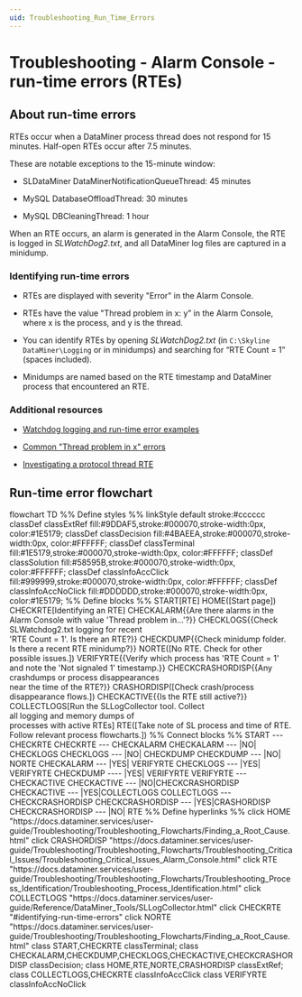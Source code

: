 ```yaml
---
uid: Troubleshooting_Run_Time_Errors
---
```


# Troubleshooting - Alarm Console - run-time errors (RTEs)

## About run-time errors

RTEs occur when a DataMiner process thread does not respond for 15 minutes. Half-open RTEs occur after 7.5 minutes.

These are notable exceptions to the 15-minute window:

- SLDataMiner DataMinerNotificationQueueThread: 45 minutes

- MySQL DatabaseOffloadThread: 30 minutes

- MySQL DBCleaningThread: 1 hour

When an RTE occurs, an alarm is generated in the Alarm Console, the RTE is logged in *SLWatchDog2.txt*, and all DataMiner log files are captured in a minidump.

### Identifying run-time errors

- RTEs are displayed with severity "Error" in the Alarm Console.

- RTEs have the value "Thread problem in x: y” in the Alarm Console, where x is the process, and y is the thread.

- You can identify RTEs by opening *SLWatchDog2.txt* (in `C:\Skyline DataMiner\Logging` or in minidumps) and searching for “RTE Count = 1” (spaces included).

- Minidumps are named based on the RTE timestamp and DataMiner process that encountered an RTE.

### Additional resources

- [Watchdog logging and run-time error examples](xref:Watchdog_logging)

- [Common "Thread problem in x" errors](xref:Thread_problem_in_x)

- [Investigating a protocol thread RTE](xref:Investigating_a_protocol_thread_RTE)

## Run-time error flowchart

<div class="mermaid">
flowchart TD
%% Define styles %%
linkStyle default stroke:#cccccc
classDef classExtRef fill:#9DDAF5,stroke:#000070,stroke-width:0px, color:#1E5179;
classDef classDecision fill:#4BAEEA,stroke:#000070,stroke-width:0px, color:#FFFFFF;
classDef classTerminal fill:#1E5179,stroke:#000070,stroke-width:0px, color:#FFFFFF;
classDef classSolution fill:#58595B,stroke:#000070,stroke-width:0px, color:#FFFFFF;
classDef classInfoAccClick fill:#999999,stroke:#000070,stroke-width:0px, color:#FFFFFF;
classDef classInfoAccNoClick fill:#DDDDDD,stroke:#000070,stroke-width:0px, color:#1E5179;
%% Define blocks %%
START[RTE]
HOME([Start page])
CHECKRTE[Identifying an RTE]
CHECKALARM{{Are there alarms in the Alarm Console with value 'Thread problem in...'?}}
CHECKLOGS{{Check SLWatchdog2.txt logging for recent<br/> 'RTE Count = 1'. Is there an RTE?}}
CHECKDUMP{{Check minidump folder.<br/>Is there a recent RTE minidump?}}
NORTE([No RTE. Check for other possible issues.])
VERIFYRTE{{Verify which process has 'RTE Count = 1'<br/> and note the 'Not signaled 1' timestamp.}}
CHECKCRASHORDISP{{Any crashdumps or process disappearances<br/> near the time of the RTE?}}
CRASHORDISP([Check crash/process disappearance flows.])
CHECKACTIVE{{Is the RTE still active?}}
COLLECTLOGS[Run the SLLogCollector tool. Collect<br/>all logging and memory dumps of<br/>processes with active RTEs]
RTE([Take note of SL process and time of RTE.<br/>Follow relevant process flowcharts.])
%% Connect blocks %%
START --- CHECKRTE
CHECKRTE --- CHECKALARM
CHECKALARM --- |NO| CHECKLOGS
CHECKLOGS --- |NO| CHECKDUMP
CHECKDUMP --- |NO| NORTE
CHECKALARM --- |YES| VERIFYRTE
CHECKLOGS --- |YES| VERIFYRTE
CHECKDUMP ---- |YES| VERIFYRTE
VERIFYRTE --- CHECKACTIVE
CHECKACTIVE --- |NO|CHECKCRASHORDISP
CHECKACTIVE --- |YES|COLLECTLOGS
COLLECTLOGS --- CHECKCRASHORDISP
CHECKCRASHORDISP --- |YES|CRASHORDISP
CHECKCRASHORDISP --- |NO| RTE
%% Define hyperlinks %%
click HOME "https://docs.dataminer.services/user-guide/Troubleshooting/Troubleshooting_Flowcharts/Finding_a_Root_Cause.html"
click CRASHORDISP "https://docs.dataminer.services/user-guide/Troubleshooting/Troubleshooting_Flowcharts/Troubleshooting_Critical_Issues/Troubleshooting_Critical_Issues_Alarm_Console.html"
click RTE "https://docs.dataminer.services/user-guide/Troubleshooting/Troubleshooting_Flowcharts/Troubleshooting_Process_Identification/Troubleshooting_Process_Identification.html"
click COLLECTLOGS "https://docs.dataminer.services/user-guide/Reference/DataMiner_Tools/SLLogCollector.html"
click CHECKRTE "#identifying-run-time-errors"
click NORTE "https://docs.dataminer.services/user-guide/Troubleshooting/Troubleshooting_Flowcharts/Finding_a_Root_Cause.html"
class START,CHECKRTE classTerminal;
class CHECKALARM,CHECKDUMP,CHECKLOGS,CHECKACTIVE,CHECKCRASHORDISP classDecision;
class HOME,RTE,NORTE,CRASHORDISP classExtRef;
class COLLECTLOGS,CHECKRTE classInfoAccClick
class VERIFYRTE classInfoAccNoClick
</div>

